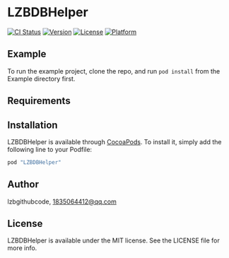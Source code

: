 # LZBDBHelper

[![CI Status](http://img.shields.io/travis/lzbgithubcode/LZBDBHelper.svg?style=flat)](https://travis-ci.org/lzbgithubcode/LZBDBHelper)
[![Version](https://img.shields.io/cocoapods/v/LZBDBHelper.svg?style=flat)](http://cocoapods.org/pods/LZBDBHelper)
[![License](https://img.shields.io/cocoapods/l/LZBDBHelper.svg?style=flat)](http://cocoapods.org/pods/LZBDBHelper)
[![Platform](https://img.shields.io/cocoapods/p/LZBDBHelper.svg?style=flat)](http://cocoapods.org/pods/LZBDBHelper)

## Example

To run the example project, clone the repo, and run `pod install` from the Example directory first.

## Requirements

## Installation

LZBDBHelper is available through [CocoaPods](http://cocoapods.org). To install
it, simply add the following line to your Podfile:

```ruby
pod "LZBDBHelper"
```

## Author

lzbgithubcode, 1835064412@qq.com

## License

LZBDBHelper is available under the MIT license. See the LICENSE file for more info.
